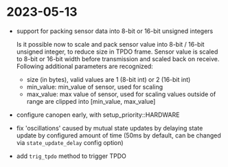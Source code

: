 # 2023-05-13
* support for packing sensor data into 8-bit or 16-bit unsigned integers

  Is it possible now to scale and pack sensor value into 8-bit / 16-bit unsigned integer, to reduce size in TPDO frame. Sensor value is scaled to 8-bit or 16-bit width before transmission and scaled back on receive. Following additional parameters are recognized:
  * size (in bytes), valid values are 1 (8-bit int) or 2 (16-bit int)
  * min_value: min_value of sensor, used for scaling
  * max_value: max value of sensor, used for scaling
  values outside of range are clipped into [min_value, max_value]

* configure canopen early, with setup_priority::HARDWARE
* fix 'oscillations' caused by mutual state updates by delaying state update by configured amount of time (50ms by default, can be changed via `state_update_delay` config option)
* add `trig_tpdo` method to trigger TPDO
